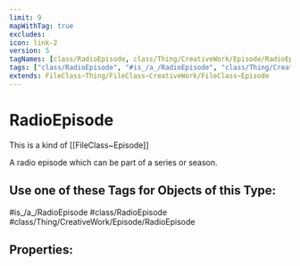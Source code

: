 ```yaml
---
limit: 9
mapWithTag: true
excludes:
icon: link-2
version: 5
tagNames: [class/RadioEpisode, class/Thing/CreativeWork/Episode/RadioEpisode, schema-org/RadioEpisode]
tags: ["class/RadioEpisode", "#is_/a_/RadioEpisode", "class/Thing/CreativeWork/Episode/RadioEpisode"]
extends: FileClass~Thing/FileClass~CreativeWork/FileClass~Episode
---
```


# RadioEpisode
This is a kind of [[FileClass~Episode]]

A radio episode which can be part of a series or season.


## Use one of these Tags for Objects of this Type:

#is_/a_/RadioEpisode
#class/RadioEpisode
#class/Thing/CreativeWork/Episode/RadioEpisode

## Properties:


